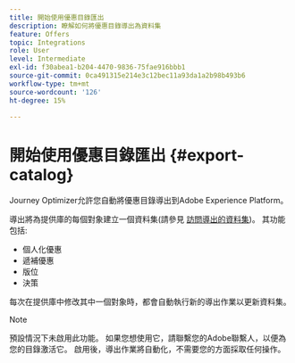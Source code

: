 ```yaml
---
title: 開始使用優惠目錄匯出
description: 瞭解如何將優惠目錄導出為資料集
feature: Offers
topic: Integrations
role: User
level: Intermediate
exl-id: f30abea1-b204-4470-9836-75fae916bbb1
source-git-commit: 0ca491315e214e3c12bec11a93da1a2b98b493b6
workflow-type: tm+mt
source-wordcount: '126'
ht-degree: 15%

---
```


# 開始使用優惠目錄匯出 {#export-catalog}

Journey Optimizer允許您自動將優惠目錄導出到Adobe Experience Platform。

導出將為提供庫的每個對象建立一個資料集(請參見 [訪問導出的資料集](../export-catalog/access-dataset.md))。 其功能包括:

* 個人化優惠
* 遞補優惠
* 版位
* 決策

每次在提供庫中修改其中一個對象時，都會自動執行新的導出作業以更新資料集。

>[!NOTE]
>
>預設情況下未啟用此功能。 如果您想使用它，請聯繫您的Adobe聯繫人，以便為您的目錄激活它。 啟用後，導出作業將自動化，不需要您的方面採取任何操作。
